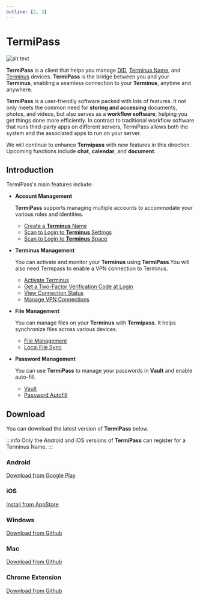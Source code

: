 ```yaml
---
outline: [2, 3]
---
```


# TermiPass

![alt text](/images/how-to/termipass/termipass.jpg)

**TermiPass** is a client that helps you manage [DID](../../overview/snowinning/concepts.md#decentralized-identifier), [Terminus Name](../../overview/snowinning/terminus-name.md), and [Terminus](../../overview/terminus/overview.md) devices. **TermiPass** is the bridge between you and your **Terminus**, enabling a seamless connection to your **Terminus**, anytime and anywhere.

**TermiPass** is a user-friendly software packed with lots of features. It not only meets the common need for **storing and accessing** documents, photos, and videos, but also serves as a **workflow software**, helping you get things done more efficiently. In contrast to traditional workflow software that runs third-party apps on different servers, TermiPass allows both the system and the associated apps to run on your server.

We will continue to enhance **Termipass** with new features in this direction. Upcoming functions include **chat**, **calendar**, and **document**.

## Introduction

TermiPass's main features include:

- **Account Management**

  **TermiPass** supports managing multiple accounts to accommodate your various roles and identities.

  - [Create a **Terminus** Name](./account/index.md#create-an-account)
  - [Scan to Login to **Terminus** Settings](../terminus/settings/backup.md#login-to-terminus-space)
  - [Scan to Login to **Terminus** Space](../space/account.md#log-in)

- **Terminus Management**

  You can activate and monitor your **Terminus** using **TermiPass**.You will also need Termpass to enable a VPN connection to Terminus.

  - [Activate Terminus](../terminus/setup/wizard.md)
  - [Get a Two-Factor Verification Code at Login](../terminus/setup/login.md#two-factor-verification)
  - [View Connection Status](./manage-terminus.md#connection-status)
  - [Manage VPN Connections](./manage-terminus.md#vpn-connection)

- **File Management**

  You can manage files on your **Terminus** with **Termipass**. It helps synchronize files across various devices.

  - [File Management](../terminus/files/index.md)
  - [Local File Sync](./local-file-sync.md)

- **Password Management**

  You can use **TermiPass** to manage your passwords in **Vault** and enable auto-fill.

  - [Vault](../terminus/vault/index.md)
  - [Password Autofill](./password-autofill.md)

## Download

You can download the latest version of **TermiPass** below.

:::info
Only the Android and iOS versions of **TermiPass** can register for a Terminus Name.
:::

### Android

[Download from Google Play](https://play.google.com/store/apps/details?id=com.terminus.termipass)

### iOS

[Install from AppStore](https://apps.apple.com/app/termipass/id6448082605)

### Windows

[Download from Github](https://github.com/beclab/TermiPass/releases/download/v1.2.5/TermiPass.exe)

### Mac

[Download from Github](https://github.com/beclab/TermiPass/releases/download/v1.2.5/TermiPass.dmg)

### Chrome Extension

[Download from Github](https://github.com/beclab/TermiPass/releases/download/v1.2.5/TermiPass.chrome.zip)
